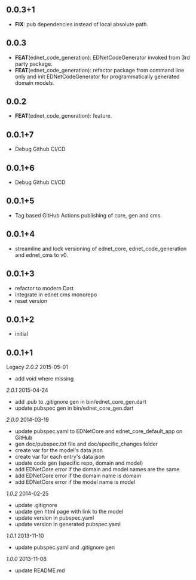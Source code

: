 ## 0.0.3+1

 - **FIX**: pub dependencies instead of local absolute path.

## 0.0.3

 - **FEAT**(ednet_code_generation): EDNetCodeGenerator invoked from 3rd party package.
 - **FEAT**(ednet_code_generation): refactor package from command line only and init EDNetCodeGenerator for programmatically generated domain models.

## 0.0.2

 - **FEAT**(ednet_code_generation): feature.

## 0.0.1+7 
+ Debug Github CI/CD
 
## 0.0.1+6 
+ Debug Github CI/CD
 
## 0.0.1+5 
+ Tag based GitHub Actions publishing of core, gen and cms

## 0.0.1+4 
+ streamline and lock versioning of ednet_core, ednet_code_generation and ednet_cms to v0.

## 0.0.1+3 
+ refactor to modern Dart
+ integrate in ednet cms monorepo
+ reset version

## 0.0.1+2
+ initial 
## 0.0.1+1
Legacy
*2.0.2* 2015-05-01

+ add void where missing

*2.0.1* 2015-04-24

+ add .pub to .gitignore gen in bin/ednet_core_gen.dart
+ update pubspec gen in bin/ednet_core_gen.dart

*2.0.0* 2014-03-19

+ update pubspec.yaml to EDNetCore and ednet_core_default_app on GitHub
+ gen doc/pubspec.txt file and doc/specific_changes folder
+ create var for the model's data json
+ create var for each entry's data json
+ update code gen (specific repo, domain and model)
+ add EDNetCore error if the domain and model names are the same
+ add EDNetCore error if the domain name is domain
+ add EDNetCore error if the model name is model

*1.0.2* 2014-02-25

+ update .gitignore
+ update gen html page with link to the model
+ update version in pubspec.yaml
+ update version in generated pubspec.yaml

*1.0.1* 2013-11-10

+ update pubspec.yaml and .gitignore gen

*1.0.0* 2013-11-08

+ update README.md


